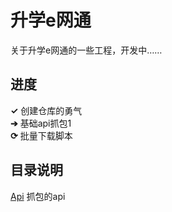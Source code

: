 # 升学e网通
关于升学e网通的一些工程，开发中……
## 进度  
**✓** 创建仓库的勇气  
**➔** 基础api抓包1  
**⟳** 批量下载脚本
## 目录说明
[Api](Api/README.md) 抓包的api